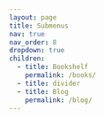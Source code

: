 ```yaml
---
layout: page
title: Submenus
nav: true
nav_order: 8
dropdown: true
children:
  - title: Bookshelf
    permalink: /books/
  - title: divider
  - title: Blog
    permalink: /blog/
---
```

